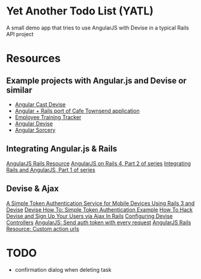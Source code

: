# Yet Another Todo List (YATL)

A small demo app that tries to use AngularJS with Devise in a typical Rails API project

# Resources

## Example projects with Angular.js and Devise or similar

* [Angular Cast Devise](https://github.com/weyewe/angular-cast-devise)
* [Angular + Rails port of Cafe Townsend application](https://github.com/sectore/CafeTownsend-Angular-Rails)
* [Employee Training Tracker](https://github.com/FineLinePrototyping/employee-training-tracker)
* [Angular Devise](https://github.com/karlfreeman/angular-devise)
* [Angular Sorcery](https://github.com/kirs/rails-4-angular-sorcery)

## Integrating Angular.js & Rails

[AngularJS Rails Resource](https://github.com/FineLinePrototyping/angularjs-rails-resource)
[AngularJS on Rails 4, Part 2 of series](http://coderberry.me/blog/2013/04/23/angularjs-on-rails-4-part-2/)
[Integrating Rails and AngularJS, Part 1 of series](http://mightygio.com/2013/03/integrating-rails-and-angularjs-part-1-structure/)

## Devise & Ajax

[A Simple Token Authentication Service for Mobile Devices Using Rails 3 and Devise](http://matteomelani.wordpress.com/2011/10/17/authentication-for-mobile-devices/)
[Devise How To: Simple Token Authentication Example](https://github.com/plataformatec/devise/wiki/How-To:-Simple-Token-Authentication-Example)
[How To Hack Devise and Sign Up Your Users via Ajax In Rails](http://natashatherobot.com/devise-sign-up-ajax-rails/)
[Configuring Devise Controllers](https://github.com/plataformatec/devise#configuring-controllers)
[AngularJS: Send auth token with every request](http://nils-blum-oeste.net/angularjs-send-auth-token-with-every--request/)
[AngularJS Rails Resource: Custom action urls](https://github.com/FineLinePrototyping/angularjs-rails-resource/issues/32)

# TODO

* confirmation dialog when deleting task
